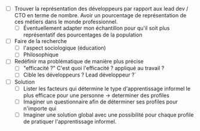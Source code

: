 - [ ] Trouver la représentation des développeurs par rapport aux lead dev / CTO en terme de nombre. Avoir un pourcentage de représentation de ces métiers dans le monde professionnel.
	- [ ] Éventuellement adapter mon échantillon pour qu'il soit plus représentatif des pourcentages de la population
- [ ] Faire de la recherche
	- [ ] l'aspect sociologique (éducation)
	- [ ] Philosophique
- [ ] Redéfinir ma problématique de manière plus précise
	- [ ] "efficacité ?" C'est quoi l'efficacité ? appliqué au travail ?
	- [ ] Cible les développeurs ? Lead développeur ?`
- [ ] Solution
	- [ ] Lister les facteurs qui détermine le type d'apprentissage informel le plus efficace pour une personne -> determiner des profiles
	- [ ] Imaginer un questionnaire afin de déterminer ses profiles pour n'importe qui
	- [ ] Imaginer une solution global avec une possibilité pour chaque profile de pratiquer l'apprentissage informel.